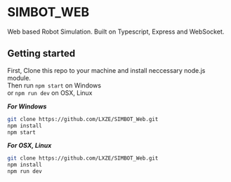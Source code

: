 # SIMBOT_WEB
Web based Robot Simulation. Built on Typescript, Express and WebSocket.

## Getting started

First, Clone this repo to your machine and install neccessary node.js module.  
Then run `npm start` on Windows  
or `npm run dev` on OSX, Linux

**_For Windows_**

```bash
git clone https://github.com/LXZE/SIMBOT_Web.git
npm install
npm start
```

**_For OSX, Linux_**

```bash
git clone https://github.com/LXZE/SIMBOT_Web.git
npm install
npm run dev
```

